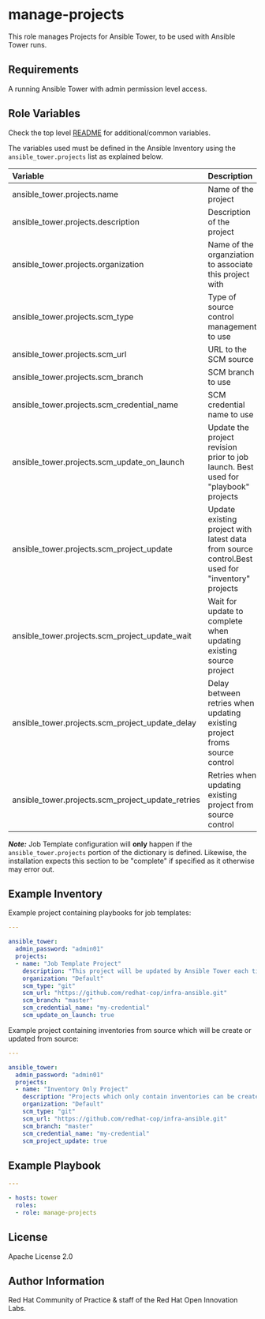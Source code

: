 manage-projects
===============

This role manages Projects for Ansible Tower, to be used with Ansible Tower runs.

## Requirements

A running Ansible Tower with admin permission level access.


## Role Variables

Check the top level [README](../README.md) for additional/common variables.

The variables used must be defined in the Ansible Inventory using the `ansible_tower.projects` list as explained below.

| Variable | Description | Required | Defaults |
|:---------|:------------|:---------|:---------|
|ansible_tower.projects.name|Name of the project|yes||
|ansible_tower.projects.description|Description of the project|no||
|ansible_tower.projects.organization|Name of the organziation to associate this project with|yes||
|ansible_tower.projects.scm_type|Type of source control management to use|no|git|
|ansible_tower.projects.scm_url|URL to the SCM source|no||
|ansible_tower.projects.scm_branch|SCM branch to use|no|master|
|ansible_tower.projects.scm_credential_name|SCM credential name to use|no|null|
|ansible_tower.projects.scm_update_on_launch|Update the project revision prior to job launch. Best used for "playbook" projects|no|false|
|ansible_tower.projects.scm_project_update|Update existing project with latest data from source control.Best used for "inventory" projects|no|false|
|ansible_tower.projects.scm_project_update_wait|Wait for update to complete when updating existing source project|no|true|
|ansible_tower.projects.scm_project_update_delay|Delay between retries when updating existing project froms source control|no|5|
|ansible_tower.projects.scm_project_update_retries|Retries when updating existing project from source control|no|6|

**_Note:_** Job Template configuration will **only** happen if the `ansible_tower.projects` portion of the dictionary is defined. Likewise, the installation expects this section to be "complete" if specified as it otherwise may error out.


## Example Inventory

Example project containing playbooks for job templates:

```yaml
---

ansible_tower:
  admin_password: "admin01"
  projects:
  - name: "Job Template Project"
    description: "This project will be updated by Ansible Tower each time a job template is launched using a playbook from this project. May also contain inventory, however only playbook launches will update SCM"
    organization: "Default"
    scm_type: "git"
    scm_url: "https://github.com/redhat-cop/infra-ansible.git"
    scm_branch: "master"
    scm_credential_name: "my-credential"
    scm_update_on_launch: true
```

Example project containing inventories from source which will be create or updated from source:

```yaml
---

ansible_tower:
  admin_password: "admin01"
  projects:
  - name: "Inventory Only Project"
    description: "Projects which only contain inventories can be created (or updated if existing) using this type of inventory"
    organization: "Default"
    scm_type: "git"
    scm_url: "https://github.com/redhat-cop/infra-ansible.git"
    scm_branch: "master"
    scm_credential_name: "my-credential"
    scm_project_update: true
```

## Example Playbook

```yaml
---

- hosts: tower
  roles:
  - role: manage-projects
```


License
-------

Apache License 2.0


Author Information
------------------

Red Hat Community of Practice & staff of the Red Hat Open Innovation Labs.
